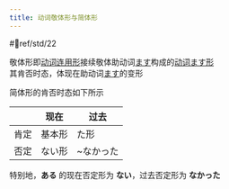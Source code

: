 ```yaml
---
title: 动词敬体形与简体形
---
```

 #📖ref/std/22  

敬体形即[动词连用形](动词活用形.md)接续敬体助动词[ます](../5.auxi_verb/ます.md)构成的[动词ます形](动词ます形.md)  
其肯否时态，体现在助动词[ます](../5.auxi_verb/ます.md)的变形  

简体形的肯否时态如下所示  

|     | 现在  | 过去    |
| --- | --- | ----- |
| 肯定  | 基本形 | た形    |
| 否定  | ない形 | ~なかった |

特别地，**ある** 的现在否定形为 **ない**，过去否定形为 **なかった**  
